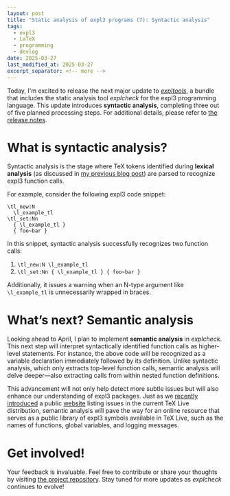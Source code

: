 ```yaml
---
layout: post
title: "Static analysis of expl3 programs (7): Syntactic analysis"
tags:
  - expl3
  - LaTeX
  - programming
  - devlog
date: 2025-03-27
last_modified_at: 2025-03-27
excerpt_separator: <!-- more -->
---
```


Today, I'm excited to release the next major update to [_expltools_][1], a bundle that includes the static analysis tool _explcheck_ for the expl3 programming language. This update introduces **syntactic analysis**, completing three out of five planned processing steps. For additional details, please refer to [the release notes][2].

<!-- more -->

# What is syntactic analysis?

Syntactic analysis is the stage where TeX tokens identified during **lexical analysis** (as discussed in [my previous blog post][3]) are parsed to recognize expl3 function calls.

For example, consider the following expl3 code snippet:

    \tl_new:N
      \l_example_tl
    \tl_set:Nn
      { \l_example_tl }
      { foo~bar }

In this snippet, syntactic analysis successfully recognizes two function calls:
1. `\tl_new:N \l_example_tl`
2. `\tl_set:Nn { \l_example_tl } { foo~bar }`

Additionally, it issues a warning when an N-type argument like `\l_example_tl` is unnecessarily wrapped in braces.

# What’s next? Semantic analysis

Looking ahead to April, I plan to implement **semantic analysis** in _explcheck_. This next step will interpret syntactically identified function calls as higher-level statements. For instance, the above code will be recognized as a variable declaration immediately followed by its definition. Unlike syntactic analysis, which only extracts top-level function calls, semantic analysis will delve deeper—also extracting calls from within nested function definitions.

This advancement will not only help detect more subtle issues but will also enhance our understanding of expl3 packages. Just as we [recently introduced][3] a public [website][4] listing issues in the current TeX Live distribution, semantic analysis will pave the way for an online resource that serves as a public library of expl3 symbols available in TeX Live, such as the names of functions, global variables, and logging messages.

# Get involved!

Your feedback is invaluable. Feel free to contribute or share your thoughts by visiting [the project repository][5]. Stay tuned for more updates as _explcheck_ continues to evolve!

 [1]: https://ctan.org/pkg/expltools
 [2]: https://github.com/Witiko/expltools/releases/tag/2025-03-27
 [3]: /Expl3-Linter-7
 [4]: https://koppor.github.io/explcheck-issues/
 [5]: https://github.com/Witiko/expltools/
